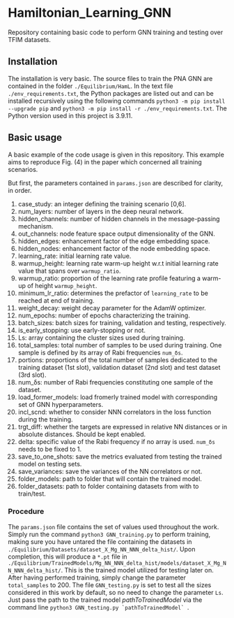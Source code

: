 # Hamiltonian_Learning_GNN
Repository containing basic code to perform GNN training and testing over TFIM datasets.


## Installation
The installation is very basic. The source files to train the PNA GNN are contained in the folder `./Equilibrium/HamL`. In the text file `./env_requirements.txt`, the Python packages are listed out and can be installed recursively using the following commands `python3 -m pip install --upgrade pip` and `python3 -m pip install -r ./env_requirements.txt`. The Python version used in this project is 3.9.11.

## Basic usage 
A basic example of the code usage is given in this repository. This example aims to reproduce Fig. (4) in the paper which concerned all training scenarios.

But first, the parameters contained in `params.json` are described for clarity, in order.

1. case_study: an integer defining the training scenario [0,6].
2. num_layers: number of layers in the deep neural network.
3. hidden_channels: number of hidden channels in the message-passing mechanism.
4. out_channels: node feature space output dimensionality of the GNN.
5. hidden_edges: enhancement factor of the edge embedding space.
6. hidden_nodes: enhancement factor of the node embedding space.
7. learning_rate: initial learning rate value.
8. warmup_height: learning rate warm-up height w.r.t initial learning rate value that spans over `warmup_ratio`.
9. warmup_ratio: proportion of the learning rate profile featuring a warm-up of height `warmup_height`.
10. minimum_lr_ratio: determines the prefactor of `learning_rate` to be reached at end of training.
11. weight_decay: weight decay parameter for the AdamW optimizer.
12. num_epochs: number of epochs characterizing the training.
13. batch_sizes: batch sizes for training, validation and testing, respectively.
14. is_early_stopping: use early-stopping or not.
15. Ls: array containing the cluster sizes used during training.
16. total_samples: total number of samples to be used during training. One sample is defined by its array of Rabi frequencies `num_δs`.
17. portions: proportions of the total number of samples dedicated to the training dataset (1st slot), validation dataset (2nd slot) and test dataset (3rd slot).
18. num_δs: number of Rabi frequencies constituting one sample of the dataset.
19. load_former_models: load fromerly trained model with corresponding set of GNN hyperparameters.
20. incl_scnd: whether to consider NNN correlators in the loss function during the training.
21. trgt_diff: whether the targets are expressed in relative NN distances or in absolute distances. Should be kept enabled.
22. delta: specific value of the Rabi frequency if no array is used. `num_δs` needs to be fixed to 1.
23. save_to_one_shots: save the metrics evaluated from testing the trained model on testing sets.
24. save_variances: save the variances of the NN correlators or not.
25. folder_models: path to folder that will contain the trained model.
26. folder_datasets: path to folder containing datasets from with to train/test.

### Procedure

The `params.json` file contains the set of values used throughout the work. Simply run the command `python3 GNN_training.py` to perform training, making sure you have untared the file containing the datasets in `./Equilibrium/Datasets/dataset_X_Mg_NN_NNN_delta_hist/`. Upon completion, this will produce a `*.pt` file in `./Equilibrium/TrainedModels/Mg_NN_NNN_delta_hist/models/dataset_X_Mg_NN_NNN_delta_hist/`. This is the trained model utilized for testing later on. After having performed training, simply change the parameter `total_samples` to 200. The file `GNN_testing.py` is set to test all the sizes considered in this work by default, so no need to change the parameter `Ls`. Just pass the path to the trained model _pathToTrainedModel_ via the command line ``python3 GNN_testing.py `pathToTrainedModel` ``.


